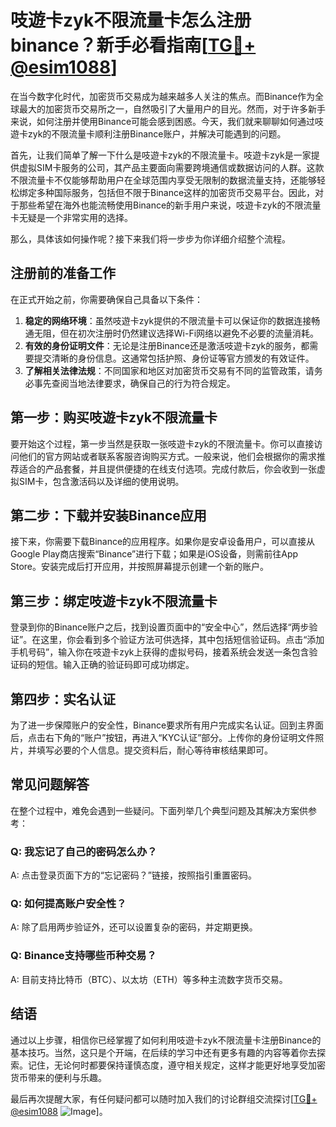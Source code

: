 # 吱遊卡zyk不限流量卡怎么注册binance？新手必看指南[[TG💪+ @esim1088](https://t.me/s/esim1088)]

在当今数字化时代，加密货币交易成为越来越多人关注的焦点。而Binance作为全球最大的加密货币交易所之一，自然吸引了大量用户的目光。然而，对于许多新手来说，如何注册并使用Binance可能会感到困惑。今天，我们就来聊聊如何通过吱遊卡zyk的不限流量卡顺利注册Binance账户，并解决可能遇到的问题。

首先，让我们简单了解一下什么是吱遊卡zyk的不限流量卡。吱遊卡zyk是一家提供虚拟SIM卡服务的公司，其产品主要面向需要跨境通信或数据访问的人群。这款不限流量卡不仅能够帮助用户在全球范围内享受无限制的数据流量支持，还能够轻松绑定多种国际服务，包括但不限于Binance这样的加密货币交易平台。因此，对于那些希望在海外也能流畅使用Binance的新手用户来说，吱遊卡zyk的不限流量卡无疑是一个非常实用的选择。

那么，具体该如何操作呢？接下来我们将一步步为你详细介绍整个流程。

## 注册前的准备工作

在正式开始之前，你需要确保自己具备以下条件：

1. **稳定的网络环境**：虽然吱遊卡zyk提供的不限流量卡可以保证你的数据连接畅通无阻，但在初次注册时仍然建议选择Wi-Fi网络以避免不必要的流量消耗。
2. **有效的身份证明文件**：无论是注册Binance还是激活吱遊卡zyk的服务，都需要提交清晰的身份信息。这通常包括护照、身份证等官方颁发的有效证件。
3. **了解相关法律法规**：不同国家和地区对加密货币交易有不同的监管政策，请务必事先查阅当地法律要求，确保自己的行为符合规定。

## 第一步：购买吱遊卡zyk不限流量卡

要开始这个过程，第一步当然是获取一张吱遊卡zyk的不限流量卡。你可以直接访问他们的官方网站或者联系客服咨询购买方式。一般来说，他们会根据你的需求推荐适合的产品套餐，并且提供便捷的在线支付选项。完成付款后，你会收到一张虚拟SIM卡，包含激活码以及详细的使用说明。

## 第二步：下载并安装Binance应用

接下来，你需要下载Binance的应用程序。如果你是安卓设备用户，可以直接从Google Play商店搜索“Binance”进行下载；如果是iOS设备，则需前往App Store。安装完成后打开应用，并按照屏幕提示创建一个新的账户。

## 第三步：绑定吱遊卡zyk不限流量卡

登录到你的Binance账户之后，找到设置页面中的“安全中心”，然后选择“两步验证”。在这里，你会看到多个验证方法可供选择，其中包括短信验证码。点击“添加手机号码”，输入你在吱遊卡zyk上获得的虚拟号码，接着系统会发送一条包含验证码的短信。输入正确的验证码即可成功绑定。

## 第四步：实名认证

为了进一步保障账户的安全性，Binance要求所有用户完成实名认证。回到主界面后，点击右下角的“账户”按钮，再进入“KYC认证”部分。上传你的身份证明文件照片，并填写必要的个人信息。提交资料后，耐心等待审核结果即可。

## 常见问题解答

在整个过程中，难免会遇到一些疑问。下面列举几个典型问题及其解决方案供参考：

### Q: 我忘记了自己的密码怎么办？
A: 点击登录页面下方的“忘记密码？”链接，按照指引重置密码。

### Q: 如何提高账户安全性？
A: 除了启用两步验证外，还可以设置复杂的密码，并定期更换。

### Q: Binance支持哪些币种交易？
A: 目前支持比特币（BTC）、以太坊（ETH）等多种主流数字货币交易。

## 结语

通过以上步骤，相信你已经掌握了如何利用吱遊卡zyk不限流量卡注册Binance的基本技巧。当然，这只是个开端，在后续的学习中还有更多有趣的内容等着你去探索。记住，无论何时都要保持谨慎态度，遵守相关规定，这样才能更好地享受加密货币带来的便利与乐趣。

最后再次提醒大家，有任何疑问都可以随时加入我们的讨论群组交流探讨[[TG💪+ @esim1088](https://t.me/s/esim1088) ![Image](https://i.postimg.cc/4NQfJmqS/Snipaste-2025-05-13-00-14-12.png)]。
